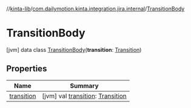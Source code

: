 //[kinta-lib](../../../index.md)/[com.dailymotion.kinta.integration.jira.internal](../index.md)/[TransitionBody](index.md)



# TransitionBody  
 [jvm] data class [TransitionBody](index.md)(**transition**: [Transition](../-transition/index.md))   


## Properties  
  
|  Name |  Summary | 
|---|---|
| <a name="com.dailymotion.kinta.integration.jira.internal/TransitionBody/transition/#/PointingToDeclaration/"></a>[transition](transition.md)| <a name="com.dailymotion.kinta.integration.jira.internal/TransitionBody/transition/#/PointingToDeclaration/"></a> [jvm] val [transition](transition.md): [Transition](../-transition/index.md)   <br>|

